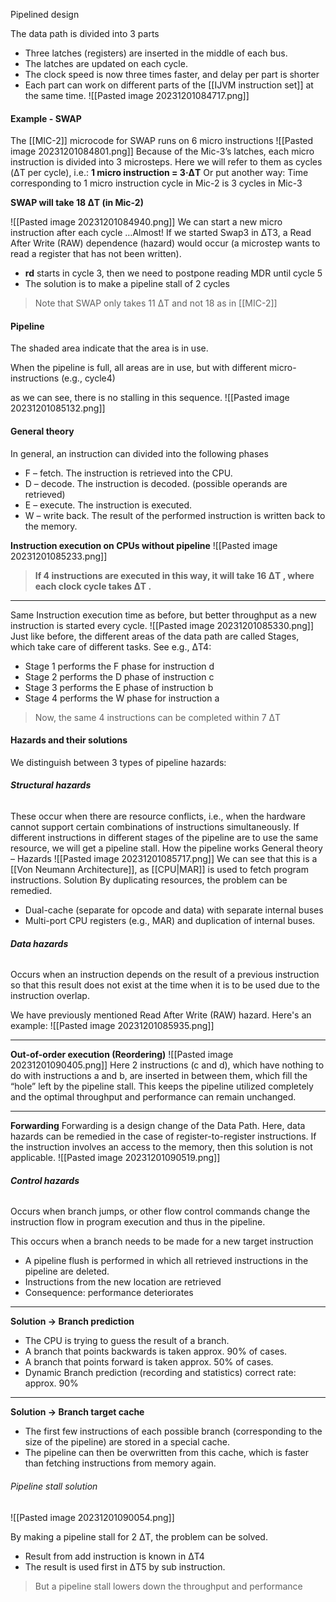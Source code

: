 Pipelined design

The data path is divided into 3 parts
* Three latches (registers) are inserted in the middle of each bus.
* The latches are updated on each cycle.
* The clock speed is now three times faster, and delay per part is shorter
* Each part can work on different parts of the [[IJVM instruction set]] at the same time.
![[Pasted image 20231201084717.png]]

#### Example - SWAP
The [[MIC-2]] microcode for SWAP runs on 6 micro instructions
![[Pasted image 20231201084801.png]]
Because of the Mic-3’s latches, each micro instruction is divided into 3
microsteps. Here we will refer to them as cycles (ΔT per cycle), i.e.:
**1 micro instruction = 3·ΔT**
Or put another way:
Time corresponding to 1 micro instruction cycle in Mic-2 is 3 cycles in Mic-3

**SWAP will take 18 ΔT (in Mic-2)**

![[Pasted image 20231201084940.png]]
We can start a new micro instruction after each cycle …Almost!
If we started Swap3 in ΔT3, a Read After Write (RAW) dependence (hazard)
would occur (a microstep wants to read a register that has not been written).
* **rd** starts in cycle 3, then we need to postpone reading MDR until cycle 5
* The solution is to make a pipeline stall of 2 cycles

>Note that SWAP only takes 11 ΔT and not 18 as in [[MIC-2]]

#### Pipeline
The shaded area indicate that the area is in use. 

When the pipeline is full, all areas are in use, but with different micro- instructions (e.g., cycle4) 

as we can see, there is no stalling in this sequence. 
![[Pasted image 20231201085132.png]]


#### General theory
In general, an instruction can divided into the following phases
* F – fetch. The instruction is retrieved into the CPU.
* D – decode. The instruction is decoded. (possible operands are retrieved)
* E – execute. The instruction is executed.
* W – write back. The result of the performed instruction is written back to the memory.

**Instruction execution on CPUs without pipeline**
![[Pasted image 20231201085233.png]]
>**If 4 instructions are executed in this way, it will take 16 ΔT , where each clock cycle takes ΔT .**

***
Same Instruction execution time as before, but better throughput as a new instruction is started every cycle.
![[Pasted image 20231201085330.png]]
Just like before, the different areas of the data path are called Stages,
which take care of different tasks. See e.g., ΔT4:
* Stage 1 performs the F phase for instruction d
* Stage 2 performs the D phase of instruction c
* Stage 3 performs the E phase of instruction b
* Stage 4 performs the W phase for instruction a

>Now, the same 4 instructions can be completed within 7 ΔT

#### Hazards and their solutions
We distinguish between 3 types of pipeline hazards:
###### **Structural hazards**
These occur when there are resource conflicts, i.e., when the hardware cannot support certain combinations of instructions simultaneously. If different instructions in different stages of the pipeline are to use the same resource, we will get a pipeline stall. How the pipeline works General theory – Hazards
![[Pasted image 20231201085717.png]]
We can see that this is a [[Von Neumann Architecture]], as [[CPU|MAR]] is used to
fetch program instructions.
Solution
By duplicating resources, the problem can be remedied.
* Dual-cache (separate for opcode and data) with separate internal buses
* Multi-port CPU registers (e.g., MAR) and duplication of internal buses.

###### **Data hazards** 
Occurs when an instruction depends on the result of a previous instruction so that this result does not exist at the time when it is to be used due to the instruction overlap.

We have previously mentioned Read After Write (RAW) hazard. Here's
an example:
![[Pasted image 20231201085935.png]]

***
**Out-of-order execution (Reordering)**
![[Pasted image 20231201090405.png]]
Here 2 instructions (c and d), which have nothing to do with instructions a and b, are inserted in between them, which fill the “hole” left by the
pipeline stall. 
This keeps the pipeline utilized completely and the optimal throughput and performance can remain unchanged.

***
**Forwarding**
Forwarding is a design change of the Data Path.
Here, data hazards can be remedied in the case of register-to-register instructions.
If the instruction involves an access to the memory, then this solution is not
applicable.
![[Pasted image 20231201090519.png]]

###### **Control hazards**
Occurs when branch jumps, or other flow control commands change the instruction flow in program execution and thus in the pipeline.

This occurs when a branch needs to be made for a new target instruction
* A pipeline flush is performed in which all retrieved instructions in the pipeline are deleted.
* Instructions from the new location are retrieved
* Consequence: performance deteriorates

***
**Solution → Branch prediction**
* The CPU is trying to guess the result of a branch.
* A branch that points backwards is taken approx. 90% of cases.
* A branch that points forward is taken approx. 50% of cases.
* Dynamic Branch prediction (recording and statistics) correct rate: approx. 90%

***
**Solution → Branch target cache**
* The first few instructions of each possible branch (corresponding to the size of the pipeline) are stored in a special cache.
* The pipeline can then be overwritten from this cache, which is faster than fetching instructions from memory again.

###### Pipeline stall solution
![[Pasted image 20231201090054.png]]

By making a pipeline stall for 2 ΔT, the problem can be solved.
* Result from add instruction is known in ΔT4
* The result is used first in ΔT5 by sub instruction.

>But a pipeline stall lowers down the throughput and performance